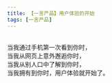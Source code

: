 ```yaml
---
title: 【一言产品】用户体验的开始
tags: [一言产品]
---
```

<br>
当我通过手机第一次看到你时，<br>
当我从网页上意外邂逅你时，<br>
当我从别人口中了解到你时，<br>
当我拥有到你时，用户体验就开始了。










